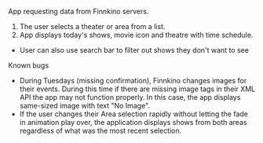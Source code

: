 App requesting data from Finnkino servers.

1. The user selects a theater or area from a list.
2. App displays today's shows, movie icon and theatre with time schedule.

- User can also use search bar to filter out shows they don't want to see

Known bugs

- During Tuesdays (missing confirmation), Finnkino changes images for their events. During this time if there are missing image tags in their XML API the app may not function properly. In this case, the app displays same-sized image with text "No Image".
- If the user changes their Area selection rapidly without letting the fade in animation play over, the application displays shows from both areas regardless of what was the most recent selection.


